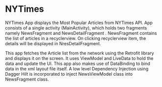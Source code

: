 # NYTimes


NYTimes App displays the Most Popular Articles from NYTimes API. App consists of a single activity (MainActivity), which holds two fragments namely NewsFragment and NewsDetailFragment . NewsFragment contains the list of articles in a recyclerview. On clicking recyclerview item, the details will be displayed in NresDetailFragment.

This app fetches the Article list from the network using the Retrofit library and displays it on the screen. It uses  ViewModel and LiveData to hold the data and update the UI. This app also makes use of DataBinding to bind data in the xml layout file itself. A low level Dependency Injection using Dagger Hilt is incorporated to inject NewsViewModel class into NewsFragment class.
